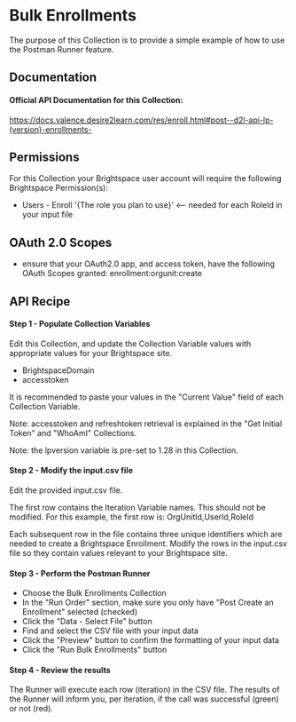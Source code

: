 # Bulk Enrollments

The purpose of this Collection is to provide a simple example of how to use the Postman Runner feature.

## Documentation
#### Official API Documentation for this Collection:
https://docs.valence.desire2learn.com/res/enroll.html#post--d2l-api-lp-(version)-enrollments-

## Permissions
For this Collection your Brightspace user account will require the following Brightspace Permission(s):
- Users - Enroll '{The role you plan to use}' <-- needed for each RoleId in your input file

## OAuth 2.0 Scopes
- ensure that your OAuth2.0 app, and access token, have the following OAuth Scopes granted:
enrollment:orgunit:create

## API Recipe
#### Step 1 - Populate Collection Variables

Edit this Collection, and update the Collection Variable values with appropriate values for your Brightspace site.

- BrightspaceDomain
- accesstoken

It is recommended to paste your values in the "Current Value" field of each Collection Variable.

Note: accesstoken and refreshtoken retrieval is explained in the "Get Initial Token" and "WhoAmI" Collections.

Note: the lpversion variable is pre-set to 1.28 in this Collection.

#### Step 2 - Modify the input.csv file

Edit the provided input.csv file.

The first row contains the Iteration Variable names. This should not be modified. For this example, the first row is: OrgUnitId,UserId,RoleId

Each subsequent row in the file contains three unique identifiers which are needed to create a Brightspace Enrollment. Modify the rows in the input.csv file so they contain values relevant to your Brightspace site.

#### Step 3 - Perform the Postman Runner

* Choose the Bulk Enrollments Collection
* In the "Run Order" section, make sure you only have "Post Create an Enrollment" selected (checked)
* Click the "Data - Select File" button
* Find and select the CSV file with your input data
* Click the "Preview" button to confirm the formatting of your input data
* Click the "Run Bulk Enrollments" button

#### Step 4 - Review the results

The Runner will execute each row (iteration) in the CSV file. The results of the Runner will inform you, per iteration, if the call was successful (green) or not (red).
